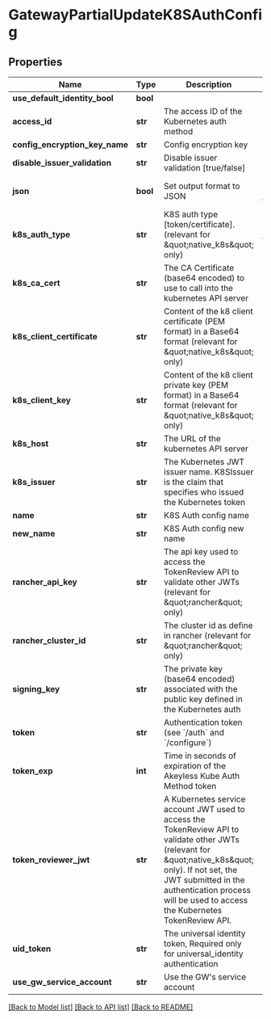 # GatewayPartialUpdateK8SAuthConfig

## Properties
Name | Type | Description | Notes
------------ | ------------- | ------------- | -------------
**use_default_identity_bool** | **bool** |  | [optional] 
**access_id** | **str** | The access ID of the Kubernetes auth method | [optional] 
**config_encryption_key_name** | **str** | Config encryption key | [optional] 
**disable_issuer_validation** | **str** | Disable issuer validation [true/false] | [optional] 
**json** | **bool** | Set output format to JSON | [optional] [default to False]
**k8s_auth_type** | **str** | K8S auth type [token/certificate]. (relevant for \&quot;native_k8s\&quot; only) | [optional] [default to 'token']
**k8s_ca_cert** | **str** | The CA Certificate (base64 encoded) to use to call into the kubernetes API server | [optional] 
**k8s_client_certificate** | **str** | Content of the k8 client certificate (PEM format) in a Base64 format (relevant for \&quot;native_k8s\&quot; only) | [optional] 
**k8s_client_key** | **str** | Content of the k8 client private key (PEM format) in a Base64 format (relevant for \&quot;native_k8s\&quot; only) | [optional] 
**k8s_host** | **str** | The URL of the kubernetes API server | [optional] 
**k8s_issuer** | **str** | The Kubernetes JWT issuer name. K8SIssuer is the claim that specifies who issued the Kubernetes token | [optional] 
**name** | **str** | K8S Auth config name | [optional] 
**new_name** | **str** | K8S Auth config new name | [optional] 
**rancher_api_key** | **str** | The api key used to access the TokenReview API to validate other JWTs (relevant for \&quot;rancher\&quot; only) | [optional] 
**rancher_cluster_id** | **str** | The cluster id as define in rancher (relevant for \&quot;rancher\&quot; only) | [optional] 
**signing_key** | **str** | The private key (base64 encoded) associated with the public key defined in the Kubernetes auth | [optional] 
**token** | **str** | Authentication token (see &#x60;/auth&#x60; and &#x60;/configure&#x60;) | [optional] 
**token_exp** | **int** | Time in seconds of expiration of the Akeyless Kube Auth Method token | [optional] 
**token_reviewer_jwt** | **str** | A Kubernetes service account JWT used to access the TokenReview API to validate other JWTs (relevant for \&quot;native_k8s\&quot; only). If not set, the JWT submitted in the authentication process will be used to access the Kubernetes TokenReview API. | [optional] 
**uid_token** | **str** | The universal identity token, Required only for universal_identity authentication | [optional] 
**use_gw_service_account** | **str** | Use the GW&#39;s service account | [optional] 

[[Back to Model list]](../README.md#documentation-for-models) [[Back to API list]](../README.md#documentation-for-api-endpoints) [[Back to README]](../README.md)


